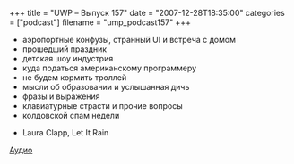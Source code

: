 +++
title = "UWP – Выпуск 157"
date = "2007-12-28T18:35:00"
categories = ["podcast"]
filename = "ump_podcast157"
+++


- аэропортные конфузы, странный UI и встреча с домом
- прошедший праздник
- детская шоу индустрия
- куда податься американскому программеру
- не будем кормить троллей
- мысли об образовании и услышанная дичь
- фразы и выражения
- клавиатурные страсти и прочие вопросы
- колдовской спам недели


* Laura Clapp, Let It Rain

[Аудио](https://podcast.umputun.com/media/ump_podcast157.mp3)
<audio src="https://podcast.umputun.com/media/ump_podcast157.mp3" preload="none">